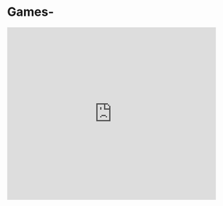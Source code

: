 # Games-
<iframe src="https://scratch.mit.edu/projects/1000260429/embed" allowtransparency="true" width="485" height="402" frameborder="0" scrolling="no" allowfullscreen></iframe>
